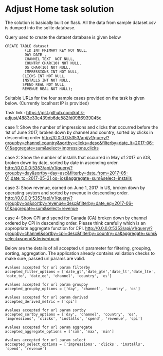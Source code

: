 # Adjust Home task solution

The solution is basically built on flask. All the data from sample dataset.csv is dumped into the sqlite database.

Query used to create the dataset database is given below

```
CREATE TABLE dataset
         (ID INT PRIMARY KEY NOT NULL,
         DAY DATE ,
         CHANNEL TEXT  NOT NULL,
         COUNTRY CHAR(10) NOT NULL,
         OS CHAR(10) NOT NULL,
         IMPRESSIONS INT NOT NULL,
        CLICKS INT NOT NULL,
        INSTALLS INT NOT NULL,
        SPEND REAL NOT NULL,
        REVENUE REAL NOT NULL);
```

Suitable URLs for the four sample cases provided on the task is given below. (Currently localhost IP is provided)

Task link : https://gist.github.com/kotik-adjust/4883e33c439db6de582fd0986939045c

case 1:
Show the number of impressions and clicks that occurred before the 1st of June 2017, broken down by channel and country, sorted by clicks in descending order
http://0.0.0.0:5353/api/v1/query/?groupby=channel,country&sortby=clicks=desc&filterby=date_lt=2017-06-01&aggregate=sum&select=impressions,clicks

case 2:
Show the number of installs that occurred in May of 2017 on iOS, broken down by date, sorted by date in ascending order.
http://0.0.0.0:5353/api/v1/query/?groupby=day&sortby=day=asc&filterby=date_from=2017-05-01,date_to=2017-05-31,os=ios&aggregate=sum&select=installs

case 3:
Show revenue, earned on June 1, 2017 in US, broken down by operating system and sorted by revenue in descending order.
http://0.0.0.0:5353/api/v1/query/?groupby=os&sortby=revenue=desc&filterby=date_eq=2017-06-01&aggregate=sum&select=revenue

case 4:
Show CPI and spend for Canada (CA) broken down by channel ordered by CPI in descending order. Please think carefully which is an appropriate aggregate function for CPI.
http://0.0.0.0:5353/api/v1/query/?groupby=channel&sortby=cpi=desc&filterby=country=ca&aggregate=sum&select=spend&derived=cpi


Below are the details of all accepted url parameter for filtering, grouping, sorting, aggregation. The application already contains validation checks to make sure, passed url params are valid.

```
#values accepted for url param filterby
accepted_filter_options = ['date_gt','date_gte','date_lt','date_lte', 'date_to', 'date_eq', 'channel', 'country', 'os']

#values accepted for url param groupby
accepted_groupby_options = ['day', 'channel', 'country', 'os']

#values accepted for url param derived
accepted_derived_metric = ['cpi']

#values accepted for url param sortby
accepted_sortby_options = ['day', 'channel', 'country', 'os', 'impressions', 'clicks', 'installs', 'spend', 'revenue', 'cpi']

#values accepted for url param aggregate
accepted_aggregate_options = ['sum', 'max', 'min']

#values accepted for url param select
acccepted_select_options = ['impressions', 'clicks', 'installs', 'spend', 'revenue']
```
